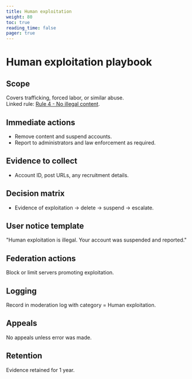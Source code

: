 ```yaml
---
title: Human exploitation
weight: 80
toc: true
reading_time: false
pager: true
---
```


# Human exploitation playbook

## Scope
Covers trafficking, forced labor, or similar abuse.  
Linked rule: [Rule 4 - No illegal content](/docs/policies/rules/04_no-illegal-content/).

## Immediate actions
- Remove content and suspend accounts.
- Report to administrators and law enforcement as required.

## Evidence to collect
- Account ID, post URLs, any recruitment details.

## Decision matrix
- Evidence of exploitation → delete → suspend → escalate.

## User notice template
"Human exploitation is illegal. Your account was suspended and reported."

## Federation actions
Block or limit servers promoting exploitation.

## Logging
Record in moderation log with category = Human exploitation.

## Appeals
No appeals unless error was made.

## Retention
Evidence retained for 1 year.
